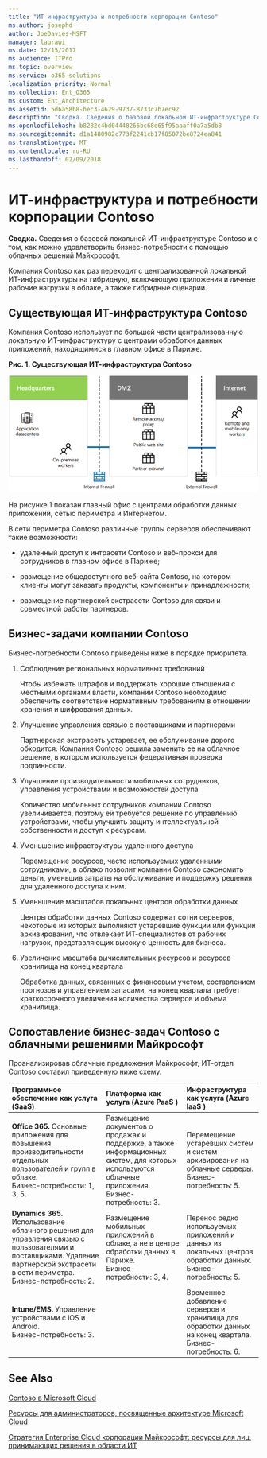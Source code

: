 ```yaml
---
title: "ИТ-инфраструктура и потребности корпорации Contoso"
ms.author: josephd
author: JoeDavies-MSFT
manager: laurawi
ms.date: 12/15/2017
ms.audience: ITPro
ms.topic: overview
ms.service: o365-solutions
localization_priority: Normal
ms.collection: Ent_O365
ms.custom: Ent_Architecture
ms.assetid: 5d6a58b8-bec3-4629-9737-8733c7b7ec92
description: "Сводка. Сведения о базовой локальной ИТ-инфраструктуре Contoso и о том, как можно удовлетворить бизнес-потребности с помощью облачных решений Майкрософт."
ms.openlocfilehash: b8282c4bd04448266bc68e65f95aaaff0a7a5db8
ms.sourcegitcommit: d1a1480982c773f2241cb17f85072be8724ea841
ms.translationtype: MT
ms.contentlocale: ru-RU
ms.lasthandoff: 02/09/2018
---
```

# <a name="contosos-it-infrastructure-and-needs"></a>ИТ-инфраструктура и потребности корпорации Contoso

 **Сводка.** Сведения о базовой локальной ИТ-инфраструктуре Contoso и о том, как можно удовлетворить бизнес-потребности с помощью облачных решений Майкрософт.
  
Компания Contoso как раз переходит с централизованной локальной ИТ-инфраструктуры на гибридную, включающую приложения и личные рабочие нагрузки в облаке, а также гибридные сценарии.
  
## <a name="contosos-existing-it-infrastructure"></a>Существующая ИТ-инфраструктура Contoso

Компания Contoso использует по большей части централизованную локальную ИТ-инфраструктуру с центрами обработки данных приложений, находящимися в главном офисе в Париже.
  
**Рис. 1. Существующая ИТ-инфраструктура Contoso**

![Существующая ИТ-инфраструктура Contoso](images/Contoso_Poster/Existing_IT.png)
  
На рисунке 1 показан главный офис с центрами обработки данных приложений, сетью периметра и Интернетом.
  
В сети периметра Contoso различные группы серверов обеспечивают такие возможности:
  
- удаленный доступ к интрасети Contoso и веб-прокси для сотрудников в главном офисе в Париже;
    
- размещение общедоступного веб-сайта Contoso, на котором клиенты могут заказать продукты, компоненты и принадлежности;
    
- размещение партнерской экстрасети Contoso для связи и совместной работы партнеров.
    
## <a name="contosos-business-needs"></a>Бизнес-задачи компании Contoso

Бизнес-потребности Contoso приведены ниже в порядке приоритета.
  
1. Соблюдение региональных нормативных требований
    
    Чтобы избежать штрафов и поддержать хорошие отношения с местными органами власти, компании Contoso необходимо обеспечить соответствие нормативным требованиям в отношении хранения и шифрования данных.
    
2. Улучшение управления связью с поставщиками и партнерами
    
    Партнерская экстрасеть устаревает, ее обслуживание дорого обходится. Компания Contoso решила заменить ее на облачное решение, в котором используется федеративная проверка подлинности.
    
3. Улучшение производительности мобильных сотрудников, управления устройствами и возможностей доступа
    
    Количество мобильных сотрудников компании Contoso увеличивается, поэтому ей требуется решение по управлению устройствами, чтобы улучшить защиту интеллектуальной собственности и доступ к ресурсам.
    
4. Уменьшение инфраструктуры удаленного доступа
    
    Перемещение ресурсов, часто используемых удаленными сотрудниками, в облако позволит компании Contoso сэкономить деньги, уменьшив затраты на обслуживание и поддержку решения для удаленного доступа к ним.
    
5. Уменьшение масштабов локальных центров обработки данных
    
    Центры обработки данных Contoso содержат сотни серверов, некоторые из которых выполняют устаревшие функции или функции архивирования, что отвлекает ИТ-специалистов от рабочих нагрузок, представляющих высокую ценность для бизнеса.
    
6. Увеличение масштаба вычислительных ресурсов и ресурсов хранилища на конец квартала
    
    Обработка данных, связанных с финансовым учетом, составлением прогнозов и управлением запасами, на конец квартала требует краткосрочного увеличения количества серверов и объема хранилища.
    
## <a name="mapping-contosos-business-needs-to-microsofts-cloud-offerings"></a>Сопоставление бизнес-задач Contoso с облачными решениями Майкрософт

Проанализировав облачные предложения Майкрософт, ИТ-отдел Contoso составил приведенную ниже схему.
  
|**Программное обеспечение как услуга (SaaS)**|**Платформа как услуга (Azure PaaS )**|**Инфраструктура как услуга (Azure IaaS )**|
|:-----|:-----|:-----|
|**Office 365.** Основные приложения для повышения производительности отдельных пользователей и групп в облаке. <br/> Бизнес-потребности: 1, 3, 5.  <br/> |Размещение документов о продажах и поддержке, а также информационных систем, для которых используются облачные приложения.  <br/> Бизнес-потребность: 3.  <br/> |Перемещение устаревших систем и систем архивирования на облачные серверы.  <br/> Бизнес-потребность: 5.  <br/> |
|**Dynamics 365.** Использование облачного решения для управления связью с пользователями и поставщиками. Удаление партнерской экстрасети в сети периметра.<br/> Бизнес-потребность: 2.  <br/> |Размещение мобильных приложений в облаке, а не в центре обработки данных в Париже.  <br/> Бизнес-потребности: 3, 4.  <br/> |Перенос редко используемых приложений и данных из локальных центров обработки данных.  <br/> Бизнес-потребность: 5.  <br/> |
|**Intune/EMS.** Управление устройствами с iOS и Android. <br/> Бизнес-потребность: 3.  <br/> ||Временное добавление серверов и хранилища для обработки данных на конец квартала.  <br/> Бизнес-потребность: 6.  <br/> |
   
## <a name="see-also"></a>See Also

[Contoso в Microsoft Cloud](contoso-in-the-microsoft-cloud.md)
  
[Ресурсы для администраторов, посвященные архитектуре Microsoft Cloud](microsoft-cloud-it-architecture-resources.md)

[Стратегия Enterprise Cloud корпорации Майкрософт: ресурсы для лиц, принимающих решения в области ИТ](https://sway.com/FJ2xsyWtkJc2taRD)


